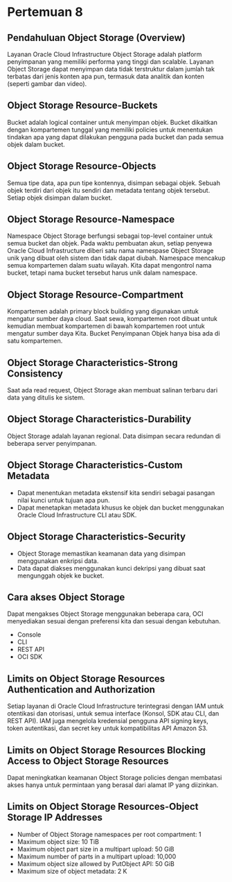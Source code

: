 # Pertemuan 8
## Pendahuluan Object Storage (Overview)
Layanan Oracle Cloud Infrastructure Object Storage adalah platform penyimpanan yang memiliki performa yang tinggi dan scalable. Layanan Object Storage dapat menyimpan data tidak terstruktur dalam jumlah tak terbatas dari jenis konten apa pun, termasuk data analitik dan konten (seperti gambar dan video).

## Object Storage Resource-Buckets
Bucket adalah logical container untuk menyimpan objek. Bucket dikaitkan dengan kompartemen tunggal yang memiliki policies untuk menentukan tindakan apa yang dapat dilakukan pengguna pada bucket dan pada semua objek dalam bucket.

## Object Storage Resource-Objects
Semua tipe data, apa pun tipe kontennya, disimpan sebagai objek. Sebuah objek terdiri dari objek itu sendiri dan metadata tentang objek tersebut. Setiap objek disimpan dalam bucket.

## Object Storage Resource-Namespace
Namespace Object Storage berfungsi sebagai top-level container untuk semua bucket dan objek. Pada waktu pembuatan akun, setiap penyewa Oracle Cloud Infrastructure diberi satu nama namespase Object Storage unik yang dibuat oleh sistem dan tidak dapat diubah.
Namespace mencakup semua kompartemen dalam suatu wilayah. Kita dapat mengontrol nama bucket, tetapi nama bucket tersebut harus unik dalam namespace.

## Object Storage Resource-Compartment
Kompartemen adalah primary block building yang digunakan untuk mengatur sumber daya cloud. Saat sewa, kompartemen root dibuat untuk kemudian membuat kompartemen di bawah kompartemen root untuk mengatur sumber daya Kita. Bucket Penyimpanan Objek hanya bisa ada di satu kompartemen.

## Object Storage Characteristics-Strong Consistency
Saat ada read request, Object Storage akan membuat salinan terbaru dari data yang ditulis ke sistem.

## Object Storage Characteristics-Durability
Object Storage adalah layanan regional. Data disimpan secara redundan di beberapa server penyimpanan. 

## Object Storage Characteristics-Custom Metadata
- Dapat menentukan metadata ekstensif kita sendiri sebagai pasangan nilai kunci untuk tujuan apa pun.
- Dapat menetapkan metadata khusus ke objek dan bucket menggunakan Oracle Cloud Infrastructure CLI atau SDK.

## Object Storage Characteristics-Security
- Object Storage memastikan keamanan data yang disimpan menggunakan enkripsi data. 
- Data dapat diakses menggunakan kunci dekripsi yang dibuat saat mengunggah objek ke bucket.

## Cara akses Object Storage
Dapat mengakses Object Storage menggunakan beberapa cara, OCI menyediakan sesuai dengan preferensi kita dan sesuai dengan kebutuhan.
- Console
- CLI
- REST API
- OCI SDK

## Limits on Object Storage Resources Authentication and Authorization
Setiap layanan di Oracle Cloud Infrastructure terintegrasi dengan IAM untuk otentikasi dan otorisasi, untuk semua interface (Konsol, SDK atau CLI, dan REST API). IAM juga mengelola kredensial pengguna API signing keys, token autentikasi, dan secret key untuk kompatibilitas API Amazon S3. 

## Limits on Object Storage Resources Blocking Access to Object Storage Resources 
Dapat meningkatkan keamanan Object Storage policies dengan membatasi akses hanya untuk permintaan yang berasal dari alamat IP yang diizinkan.

## Limits on Object Storage Resources-Object Storage IP Addresses
- Number of Object Storage namespaces per root compartment: 1
- Maximum object size: 10 TiB
- Maximum object part size in a multipart upload: 50 GiB
- Maximum number of parts in a multipart upload: 10,000
- Maximum object size allowed by PutObject API: 50 GiB
- Maximum size of object metadata: 2 K
